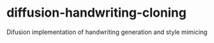 # diffusion-handwriting-cloning
Difusion implementation of handwriting generation and style mimicing
